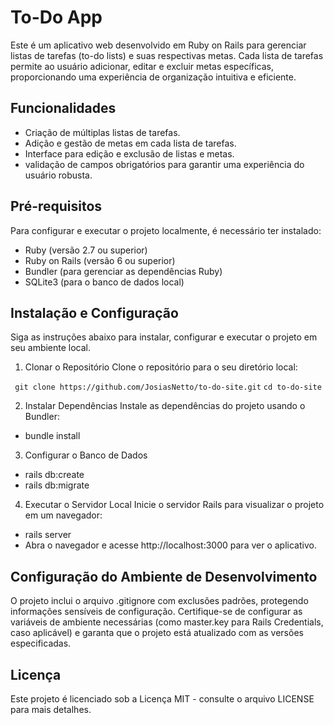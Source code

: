 # To-Do App

Este é um aplicativo web desenvolvido em Ruby on Rails para gerenciar listas de tarefas (to-do lists) e suas respectivas metas. Cada lista de tarefas permite ao usuário adicionar, editar e excluir metas específicas, proporcionando uma experiência de organização intuitiva e eficiente.

## Funcionalidades
* Criação de múltiplas listas de tarefas.
* Adição e gestão de metas em cada lista de tarefas.
* Interface para edição e exclusão de listas e metas.
* validação de campos obrigatórios para garantir uma experiência do usuário robusta.

## Pré-requisitos
Para configurar e executar o projeto localmente, é necessário ter instalado:

* Ruby (versão 2.7 ou superior)
* Ruby on Rails (versão 6 ou superior)
* Bundler (para gerenciar as dependências Ruby)
* SQLite3 (para o banco de dados local)

## Instalação e Configuração
Siga as instruções abaixo para instalar, configurar e executar o projeto em seu ambiente local.

1. Clonar o Repositório
Clone o repositório para o seu diretório local:

``` git clone https://github.com/JosiasNetto/to-do-site.git```
 ```cd to-do-site```

2. Instalar Dependências
Instale as dependências do projeto usando o Bundler:

* bundle install

3. Configurar o Banco de Dados

* rails db:create
* rails db:migrate

4. Executar o Servidor Local
Inicie o servidor Rails para visualizar o projeto em um navegador:

* rails server
* Abra o navegador e acesse http://localhost:3000 para ver o aplicativo.

## Configuração do Ambiente de Desenvolvimento
O projeto inclui o arquivo .gitignore com exclusões padrões, protegendo informações sensíveis de configuração. Certifique-se de configurar as variáveis de ambiente necessárias (como master.key para Rails Credentials, caso aplicável) e garanta que o projeto está atualizado com as versões especificadas.

## Licença
Este projeto é licenciado sob a Licença MIT - consulte o arquivo LICENSE para mais detalhes.
